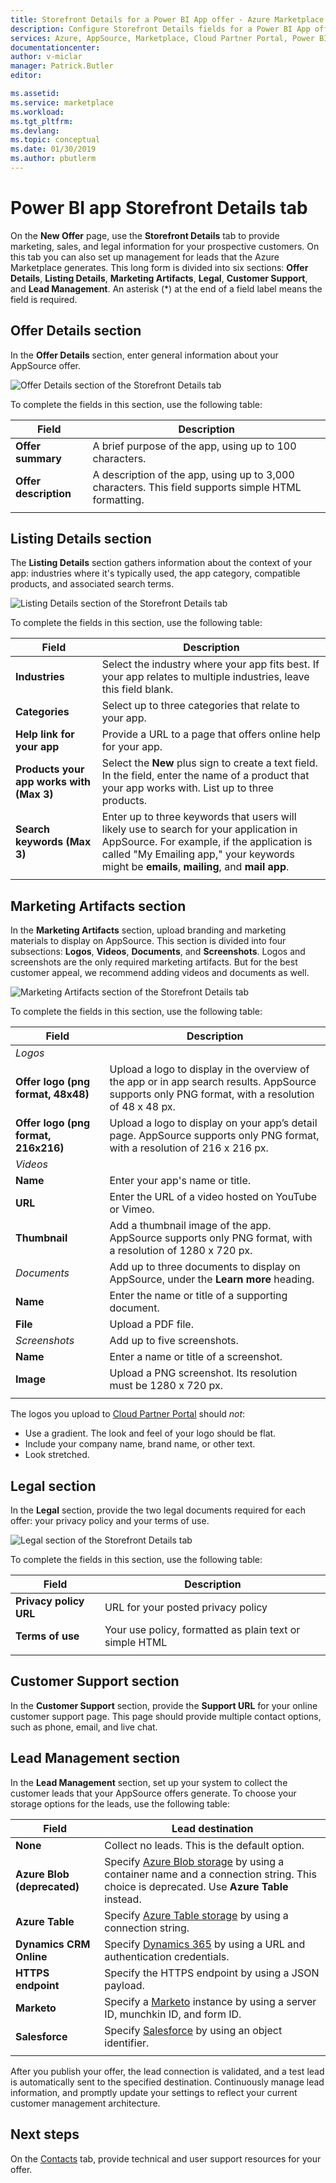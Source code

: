 ```yaml
---
title: Storefront Details for a Power BI App offer - Azure Marketplace | Microsoft Docs
description: Configure Storefront Details fields for a Power BI App offer for the Microsoft AppSource Marketplace. 
services: Azure, AppSource, Marketplace, Cloud Partner Portal, Power BI
documentationcenter:
author: v-miclar
manager: Patrick.Butler  
editor:

ms.assetid: 
ms.service: marketplace
ms.workload: 
ms.tgt_pltfrm: 
ms.devlang: 
ms.topic: conceptual
ms.date: 01/30/2019
ms.author: pbutlerm
---
```


# Power BI app Storefront Details tab

On the **New Offer** page, use the **Storefront Details** tab to provide marketing, sales, and legal information for your prospective customers. On this tab you can also set up management for leads that the Azure Marketplace generates. This long form is divided into six sections: **Offer Details**, **Listing Details**, **Marketing Artifacts**, **Legal**, **Customer Support**, and **Lead Management**.  An asterisk (*) at the end of a field label means the field is required.


## Offer Details section

In the **Offer Details** section, enter general information about your AppSource offer.

![Offer Details section of the Storefront Details tab](./media/offer-details-section.png)

To complete the fields in this section, use the following table:

|   Field               |   Description                                                                           |
|-----------------------|-----------------------------------------------------------------------------------------|
| **Offer summary**     | A brief purpose of the app, using up to 100 characters.                             |
| **Offer description** | A description of the app, using up to 3,000 characters. This field supports simple HTML formatting. |
|                       |                                                                                         |


## Listing Details section

The **Listing Details** section gathers information about the context of your app: industries where it's typically used, the app category, compatible products, and associated search terms.

![Listing Details section of the Storefront Details tab](./media/listing-details-section.png)

To complete the fields in this section, use the following table:
 
|   Field                                  |   Description                                                        |
| --------------                           | ---------------------                                                |
| **Industries**                           | Select the industry where your app fits best. If your app relates to multiple industries, leave this field blank.      |
| **Categories**                           | Select up to three categories that relate to your app.     |
| **Help link for your app**               | Provide a URL to a page that offers online help for your app.           |
| **Products your app works with (Max 3)** | Select the **New** plus sign to create a text field. In the field, enter the name of a product that your app works with. List up to three products.       |
| **Search keywords (Max 3)**              | Enter up to three keywords that users will likely use to search for your application in AppSource. For example, if the application is called "My Emailing app," your keywords might be **emails**, **mailing**, and **mail app**. |
|  |  |


## Marketing Artifacts section

In the **Marketing Artifacts** section, upload branding and marketing materials to display on AppSource.  This section is divided into four subsections: **Logos**, **Videos**, **Documents**, and **Screenshots**. Logos and screenshots are the only required marketing artifacts. But for the best customer appeal, we recommend adding videos and documents as well.

![Marketing Artifacts section of the Storefront Details tab](./media/marketing-artifacts-section.png)

To complete the fields in this section, use the following table:
 
|    Field                             |    Description                                                    |
|   -----------                        |    -------------                                                  |
| *Logos*                              |                                                                   |
| **Offer logo (png format, 48x48)**   | Upload a logo to display in the overview of the app or in app search results. AppSource supports only PNG format, with a resolution of 48 x 48 px.  |
| **Offer logo (png format, 216x216)** | Upload a logo to display on your app’s detail page.  AppSource supports only PNG format, with a resolution of 216 x 216 px.  |
| *Videos*                             |                                                                   |
| **Name**                             | Enter your app's name or title.                                          |
| **URL**                              | Enter the URL of a video hosted on YouTube or Vimeo.                              |
| **Thumbnail**                        | Add a thumbnail image of the app.  AppSource supports only PNG format, with a resolution of 1280 x 720 px.   |
| *Documents*                          | Add up to three documents to display on AppSource, under the **Learn more** heading.  |
| **Name**                             | Enter the name or title of a supporting document.                              |
| **File**                             | Upload a PDF file.                             |
| *Screenshots*                        | Add up to five screenshots.                        |
| **Name**                             | Enter a name or title of a screenshot.                                       |
| **Image**                            | Upload a PNG screenshot. Its resolution must be 1280 x 720 px.  | 
|   |   |

The logos you upload to [Cloud Partner Portal](https://cloudpartner.azure.com) should *not*:

- Use a gradient. The look and feel of your logo should be flat.
- Include your company name, brand name, or other text. 
- Look stretched.

## Legal section

In the **Legal** section, provide the two legal documents required for each offer: your privacy policy and your terms of use.

![Legal section of the Storefront Details tab](./media/legal-section.png)

To complete the fields in this section, use the following table:

|   Field                |   Description                           |
|------------------------|--------------------------------------   |
| **Privacy policy URL** | URL for your posted privacy policy       |
| **Terms of use**       | Your use policy, formatted as plain text or simple HTML     |
|  |  |


## Customer Support section

In the **Customer Support** section, provide the **Support URL** for your online customer support page.  This page should provide multiple contact options, such as phone, email, and live chat. 


## Lead Management section

In the **Lead Management** section, set up your system to collect the customer leads that your AppSource offers generate. To choose your storage options for the leads, use the following table:

|    Field               |   Lead destination                               |
|------------------------|--------------------------------------            |
|  **None**              | Collect no leads. This is the default option.  |
| **Azure Blob (deprecated)** | Specify [Azure Blob storage](https://docs.microsoft.com/azure/storage/blobs/storage-blobs-overview) by using a container name and a connection string.  This choice is deprecated. Use **Azure Table** instead.  |
| **Azure Table**        | Specify [Azure Table storage](https://docs.microsoft.com/azure/cosmos-db/table-storage-overview) by using a connection string.  |
| **Dynamics CRM Online** | Specify [Dynamics 365](https://dynamics.microsoft.com/) by using a URL and authentication credentials. |
| **HTTPS endpoint**     | Specify the HTTPS endpoint by using a JSON payload.   |
| **Marketo**            | Specify a [Marketo](https://www.marketo.com/) instance by using a server ID, munchkin ID, and form ID.   |
| **Salesforce**         | Specify [Salesforce](https://www.salesforce.com/) by using an object identifier. |
|  |  |

After you publish your offer, the lead connection is validated, and a test lead is automatically sent to the specified destination. Continuously manage lead
information, and promptly update your settings to reflect your current customer management architecture.


## Next steps

On the [Contacts](./cpp-contacts-tab.md) tab, provide technical and user support resources for your offer.
